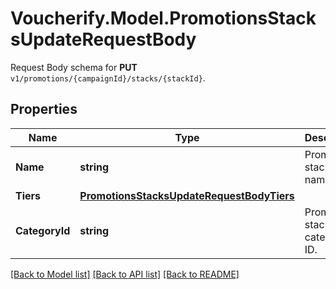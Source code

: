 # Voucherify.Model.PromotionsStacksUpdateRequestBody
Request Body schema for **PUT** `v1/promotions/{campaignId}/stacks/{stackId}`.

## Properties

Name | Type | Description | Notes
------------ | ------------- | ------------- | -------------
**Name** | **string** | Promotion stack name. | [optional] 
**Tiers** | [**PromotionsStacksUpdateRequestBodyTiers**](PromotionsStacksUpdateRequestBodyTiers.md) |  | [optional] 
**CategoryId** | **string** | Promotion stack category ID. | [optional] 

[[Back to Model list]](../README.md#documentation-for-models) [[Back to API list]](../README.md#documentation-for-api-endpoints) [[Back to README]](../README.md)

